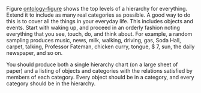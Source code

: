 

Figure <a class="insideBookFigRef" target="_blank" href="https://aimacode.github.io/aima-exercises/figures/ontology-figure.png">ontology-figure</a> shows the top levels of a
hierarchy for everything. Extend it to include as many real categories
as possible. A good way to do this is to cover all the things in your
everyday life. This includes objects and events. Start with waking up,
and proceed in an orderly fashion noting everything that you see, touch,
do, and think about. For example, a random sampling produces music,
news, milk, walking, driving, gas, Soda Hall, carpet, talking, Professor
Fateman, chicken curry, tongue, \$ 7, sun, the daily newspaper, and so on.<br>

You should produce both a single hierarchy chart (on a large sheet of
paper) and a listing of objects and categories with the relations
satisfied by members of each category. Every object should be in a
category, and every category should be in the hierarchy.
